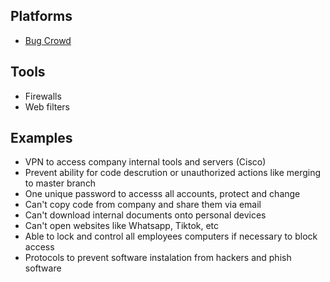 ## Platforms
- [Bug Crowd](https://www.bugcrowd.com/)

## Tools
- Firewalls
- Web filters

## Examples
- VPN to access company internal tools and servers (Cisco)
- Prevent ability for code descrution or unauthorized actions like merging to master branch
- One unique password to accesss all accounts, protect and change
- Can't copy code from company and share them via email
- Can't download internal documents onto personal devices
- Can't open websites like Whatsapp, Tiktok, etc
- Able to lock and control all employees computers if necessary to block access
- Protocols to prevent software instalation from hackers and phish software

